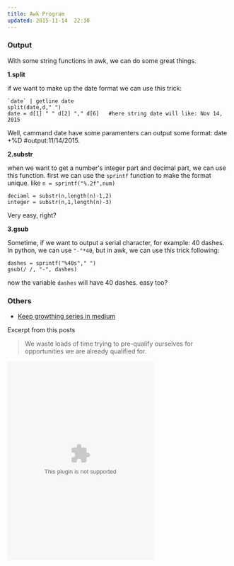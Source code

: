 ```yaml
---
title: Awk Program
updated: 2015-11-14  22:30
---
```


### Output

With some string functions in awk, we can do some great things.

**1.split**

if we want to make up the date format we can use this trick:

	`date` | getline date
	split(date,d," ")
	date = d[1] " " d[2] "," d[6]   #here string date will like: Nov 14, 2015

Well, cammand date have some paramenters can output some format: date +%D  #output:11/14/2015. 


**2.substr**

when we want to get a number's integer part and decimal part, we can use this function. first we can use the `sprintf` function to make the format unique. like `n = sprintf("%.2f",num)`

	deciaml = substr(n,length(n)-1,2)
	integer = substr(n,1,length(n)-3) 

Very easy, right?


**3.gsub**

Sometime, if we want to output a serial character, for example: 40 dashes.  In python, we can use `"-"*40`, but in awk, we can use this trick following:

	dashes = sprintf("%40s"," ")
	gsub(/ /, "-", dashes)

now the variable `dashes` will have 40 dashes. easy too? 


### Others

- [Keep growthing series in medium](https://medium.com/keep-learning-keep-growing/the-awkwardly-simple-solution-to-becoming-successful-986965ed5956)

Excerpt from this posts

> We waste loads of time trying to pre-qualify ourselves for opportunities we are already qualified for.


<embed src="http://music.163.com/style/swf/widget.swf?sid=125909811&type=0&auto=0&width=310&height=430" width="330" height="450"  allowNetworking="all">

